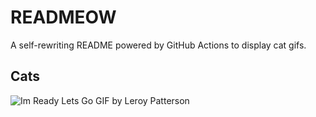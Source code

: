 # READMEOW

A self-rewriting README powered by GitHub Actions to display cat gifs.

## Cats

![Im Ready Lets Go GIF by Leroy Patterson](https://media3.giphy.com/media/CjmvTCZf2U3p09Cn0h/200.gif?cid=9acd02daotkya929n07ae3e1664dv4sg0rln8yx7p8spoc2z&ep=v1_gifs_search&rid=200.gif&ct=g)
